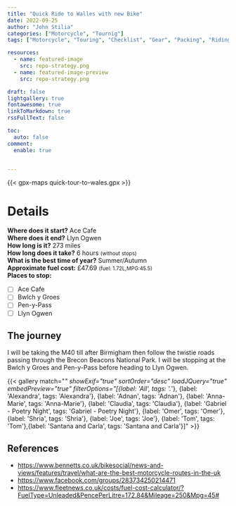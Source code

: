 ```yaml
---
title: "Quick Ride to Walles with new Bike"
date: 2022-09-25
author: "John Stilia"
categories: ["Motorcycle", "Tournig"]
tags: ["Motorcycle", "Touring", "Checklist", "Gear", "Packing", "Riding", "Tips", "Travel", "Trip"]

resources:
  - name: featured-image
    src: repo-strategy.png
  - name: featured-image-preview
    src: repo-strategy.png

draft: false
lightgallery: true
fontawesome: true
linkToMarkdown: true
rssFullText: false

toc:
  auto: false
comment:
  enable: true


---
```


<style>
img {
    box-shadow: inset 10px 10px 60px #fff;
    -moz-border-radius:25px;
    border-radius:10px;
}
</style>

<!--more-->

{{< gpx-maps quick-tour-to-wales.gpx >}}


# Details

**Where does it start?** Ace Cafe <br>
**Where does it end?** Llyn Ogwen <br>
**How long is it?** 273 miles <br>
**How long does it take?** 6 hours <small>(without stops)</small><br>
**What is the best time of year?** Summer/Autumn <br>
**Approximate fuel cost:**  £47.69 <small> (fuel: 1.72L,MPG:45.5)</small><br>
**Places to stop:** <br>
- [ ] Ace Cafe <br>
- [ ] Bwlch y Groes
- [ ] Pen-y-Pass
- [ ] Llyn Ogwen

## The journey

I will be taking the M40 till after Birmigham then follow the twistie roads passing through the Brecon Beacons National Park. I will be stopping at the Bwlch y Groes and Pen-y-Pass before heading to Llyn Ogwen.


{{< gallery match="*" showExif="true" sortOrder="desc" loadJQuery="true" embedPreview="true" filterOptions="[{label: 'All', tags: '.*'}, {label: 'Alexandra', tags: 'Alexandra'}, {label: 'Adnan', tags: 'Adnan'}, {label: 'Anna-Marie', tags: 'Anna-Marie'}, {label: 'Claudia', tags: 'Claudia'}, {label: 'Gabriel - Poetry Night', tags: 'Gabriel - Poetry Night'}, {label: 'Omer', tags: 'Omer'}, {label: 'Shria', tags: 'Shria'}, {label: 'Joe', tags: 'Joe'}, {label: 'Tom', tags: 'Tom'},{label: 'Santana and Carla', tags: 'Santana and Carla'}]" >}}



## References

- <https://www.bennetts.co.uk/bikesocial/news-and-views/features/travel/what-are-the-best-motorcycle-routes-in-the-uk>
- <https://www.facebook.com/groups/283734250214471>
- <https://www.fleetnews.co.uk/costs/fuel-cost-calculator/?FuelType=Unleaded&PencePerLitre=172.84&Mileage=250&Mpg=45#>